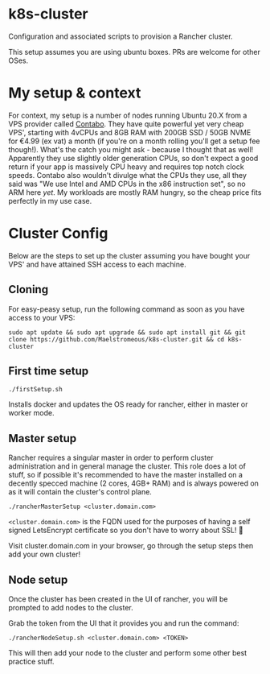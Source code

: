 # k8s-cluster
Configuration and associated scripts to provision a Rancher cluster.

This setup assumes you are using ubuntu boxes. PRs are welcome for other OSes.

# My setup & context

For context, my setup is a number of nodes running Ubuntu 20.X from a VPS provider called [Contabo](https://contabo.com). They have quite powerful yet very cheap VPS', starting with 4vCPUs and 8GB RAM with 200GB SSD / 50GB NVME for €4.99 (ex vat) a month (if you're on a month rolling you'll get a setup fee though!). What's the catch you might ask - because I thought that as well! Apparently they use slightly older generation CPUs, so don't expect a good return if your app is massively CPU heavy and requires top notch clock speeds. Contabo also wouldn't divulge what the CPUs they use, all they said was "We use Intel and AMD CPUs in the x86 instruction set", so no ARM here *yet*. My workloads are mostly RAM hungry, so the cheap price fits perfectly in my use case.


# Cluster Config

Below are the steps to set up the cluster assuming you have bought your VPS' and have attained SSH access to each machine.

## Cloning

For easy-peasy setup, run the following command as soon as you have access to your VPS:

`sudo apt update && sudo apt upgrade && sudo apt install git && git clone https://github.com/Maelstromeous/k8s-cluster.git && cd k8s-cluster`
## First time setup

`./firstSetup.sh`

Installs docker and updates the OS ready for rancher, either in master or worker mode.

## Master setup

Rancher requires a singular master in order to perform cluster administration and in general manage the cluster. This role does a lot of stuff, so if possible it's recommended to have the master installed on a decently specced machine (2 cores, 4GB+ RAM) and is always powered on as it will contain the cluster's control plane.

`./rancherMasterSetup <cluster.domain.com>`

`<cluster.domain.com>` is the FQDN used for the purposes of having a self signed LetsEncrypt certificate so you don't have to worry about SSL! :tada:

Visit cluster.domain.com in your browser, go through the setup steps then add your own cluster!

## Node setup

Once the cluster has been created in the UI of rancher, you will be prompted to add nodes to the cluster.

Grab the token from the UI that it provides you and run the command:

`./rancherNodeSetup.sh <cluster.domain.com> <TOKEN>`

This will then add your node to the cluster and perform some other best practice stuff.